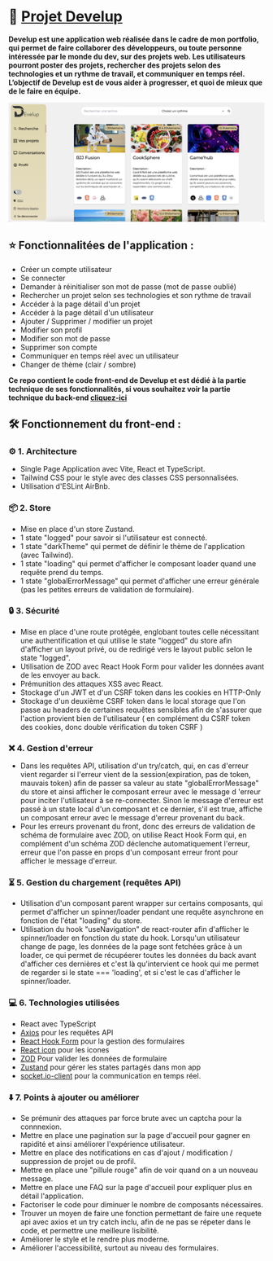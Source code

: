 # 🌟 [Projet Develup](https://develup.up.railway.app)

**Develup est une application web réalisée dans le cadre de mon portfolio, qui permet de faire collaborer des développeurs, ou toute personne intéressée par le monde du dev, sur des projets web. Les utilisateurs pourront poster des projets, rechercher des projets selon des technologies et un rythme de travail, et communiquer en temps réel. L’objectif de Develup est de vous aider à progresser, et quoi de mieux que de le faire en équipe.**

![Screenshot de l'application](public/screenshot-home.png)

## ⭐ Fonctionnalitées de l'application :

- Créer un compte utilisateur
- Se connecter
- Demander à réinitialiser son mot de passe (mot de passe oublié)
- Rechercher un projet selon ses technologies et son rythme de travail
- Accéder à la page détail d'un projet
- Accéder à la page détail d'un utilisateur
- Ajouter / Supprimer / modifier un projet
- Modifier son profil
- Modifier son mot de passe
- Supprimer son compte
- Communiquer en temps réel avec un utilisateur
- Changer de thème (clair / sombre)

**Ce repo contient le code front-end de Develup et est dédié à la partie technique de ses fonctionnalités, si vous souhaitez voir la partie technique du back-end [cliquez-ici](https://github.com/PeterLeSouchu/Develup-back)**

## 🛠️ Fonctionnement du front-end :

### ⚙️ 1. Architecture

- Single Page Application avec Vite, React et TypeScript.
- Tailwind CSS pour le style avec des classes CSS personnalisées.
- Utilisation d'ESLint AirBnb.

### 📦 2. Store

- Mise en place d'un store Zustand.
- 1 state "logged" pour savoir si l'utilisateur est connecté.
- 1 state "darkTheme" qui permet de définir le thème de l'application (avec Tailwind).
- 1 state "loading" qui permet d'afficher le composant loader quand une requête prend du temps.
- 1 state "globalErrorMessage" qui permet d'afficher une erreur générale (pas les petites erreurs de validation de formulaire).

### 🔒 3. Sécurité

- Mise en place d'une route protégée, englobant toutes celle nécessitant une authentification et qui utilise le state "logged" du store afin d'afficher un layout privé, ou de redirigé vers le layout public selon le state "logged".
- Utilisation de ZOD avec React Hook Form pour valider les données avant de les envoyer au back.
- Prémunition des attaques XSS avec React.
- Stockage d'un JWT et d'un CSRF token dans les cookies en HTTP-Only
- Stockage d'un deuxième CSRF token dans le local storage que l'on passe au headers de certaines requêtes sensibles afin de s'assurer que l'action provient bien de l'utilisateur ( en complément du CSRF token des cookies, donc double vérification du token CSRF )

### ❌ 4. Gestion d'erreur

- Dans les requêtes API, utilisation d'un try/catch, qui, en cas d'erreur vient regarder si l'erreur vient de la session(expiration, pas de token, mauvais token) afin de passer sa valeur au state "globalErrorMessage" du store et ainsi afficher le composant erreur avec le message d 'erreur pour inciter l'utilisateur à se re-connecter. Sinon le message d'erreur est passé à un state local d'un composant et ce dernier, s'il est true, affiche un composant erreur avec le message d'erreur provenant du back.
- Pour les erreurs provenant du front, donc des erreurs de validation de schéma de formulaire avec ZOD, on utilise React Hook Form qui, en complément d'un schéma ZOD déclenche automatiquement l'erreur, erreur que l'on passe en props d'un composant erreur front pour afficher le message d'erreur.


### ⏳ 5. Gestion du chargement (requêtes API)
- Utilisation d'un composant parent wrapper sur certains composants, qui permet d'afficher un spinner/loader pendant une requête asynchrone en fonction de l'état "loading" du store.
- Utilisation du hook "useNavigation" de react-router afin d'afficher le spinner/loader en fonction du state du hook. Lorsqu'un utilisateur change de page, les données de la page sont fetchées grâce à un loader, ce qui permet de récupéerer toutes les données du back avant d'afficher ces dernières et c'est là qu'intervient ce hook qui me permet de regarder si le state === 'loading', et si c'est le cas d'afficher le spinner/loader. 

### 💻 6. Technologies utilisées

- React avec TypeScript
- [Axios](https://www.npmjs.com/package/axios) pour les requêtes API
- [React Hook Form](https://www.npmjs.com/package/react-hook-form) pour la gestion des formulaires
- [React icon](https://react-icons.github.io/react-icons/) pour les icones
- [ZOD](https://www.npmjs.com/package/zod) Pour valider les données de formulaire
- [Zustand](https://www.npmjs.com/package/zustand) pour gérer les states partagés dans mon app
- [socket.io-client](https://socket.io/docs/v4/client-initialization/) pour la communication en temps réel.

### ⬇️ 7. Points à ajouter ou améliorer

- Se prémunir des attaques par force brute avec un captcha pour la connnexion.
- Mettre en place une pagination sur la page d'accueil pour gagner en rapidité et ainsi améliorer l'expérience utilisateur.
- Mettre en place des notifications en cas d'ajout / modification / suppression de projet ou de profil.
-  Mettre en place une "pillule rouge" afin de voir quand on a un nouveau message.
- Mettre en place une FAQ sur la page d'accueil pour expliquer plus en détail l'application.
- Factoriser le code pour diminuer le nombre de composants nécessaires.
- Trouver un moyen de faire une fonction permettant de faire une requete api avec axios et un try catch inclu, afin de ne pas se répeter dans le code, et permettre une meilleure lisibilité.
- Améliorer le style et le rendre plus moderne.
-  Améliorer l'accessibilité, surtout au niveau des formulaires.

